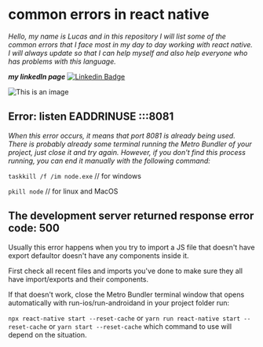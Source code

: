 # common errors in react native

*Hello, my name is Lucas and in this repository I will list some of the common errors that I face most in my day to day working with react native. I will always update so that I can help myself and also help everyone who has problems with this language.*



***my linkedIn page*** [![Linkedin Badge](https://img.shields.io/badge/-LinkedIn-blue?style=flat-square&logo=Linkedin&logoColor=white&link=https://www.linkedin.com/in/lucas-pereira-5280b9206/)](https://www.linkedin.com/in/lucas-pereira-5280b9206/)




![This is an image](https://github.com/LucasPereira9/Erros-Comuns-React-Native/blob/main/assets/react-native.jpg)   


## Error: listen EADDRINUSE :::8081
*When this error occurs, it means that port 8081 is already being used. There is probably already some terminal running the Metro Bundler of your project, just close it and try again. However, if you don't find this process running, you can end it manually with the following command:*

 ```taskkill /f /im node.exe```  // for windows
 
 ```pkill node``` // for linux and MacOS
 
 
## The development server returned response error code: 500
Usually this error happens when you try to import a JS file that doesn't have export defaultor doesn't have any components inside it.

First check all recent files and imports you've done to make sure they all have import/exports and their components.

If that doesn't work, close the Metro Bundler terminal window that opens automatically with run-ios/run-androidand in your project folder run:

```npx react-native start --reset-cache```
or ```yarn run react-native start --reset-cache```
or ```yarn start --reset-cache```
which command to use will depend on the situation.
